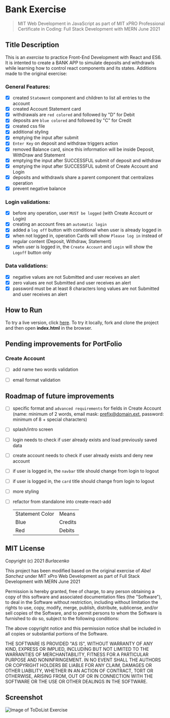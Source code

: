 # Bank Exercise
>MIT Web Development in JavaScript as part of MIT xPRO Professional Certificate in Coding: Full Stack Development with MERN June 2021

## Title Description
This is an <em>exercise</em> to practice Front-End Development with React and ES6. It is intented to create a BANK APP to simulate deposits and withdrawls while learning how to control react components and its states.
Additions made to the original exercise:

### General Features:
- [x] created `Statement` component and children to list all entries to the account
- [x] created Account Statement card
- [x] withdrawals are `red colored` and followed by "D" for Debit
- [x] deposits are `blue colored` and followed by "C" for Credit
- [x] created css file
- [x] additional styling
- [x] emptying the input after submit
- [x] `Enter Key` on deposit and withdraw triggers action
- [x] removed Balance card, since this information will be inside Deposit, WithDraw and Statement
- [x] emptying the input after SUCCESSFUL submit of deposit and withdraw
- [x] emptying the input after SUCCESSFUL submit of Create Account and Login
- [x] deposits and withdrawls share a parent component that centralizes operation
- [x] prevent negative balance

### Login validations:
- [x] before any operation, user `MUST be logged` (with Create Account or Login)
- [x] creating an account fires an `automatic login`
- [x] added a `log off` button with conditional when user is already logged in
- [x] when not logged in, operation Cards will show `Please log in` instead of regular content (Deposit, Withdraw, Statement)
- [x] when user is logged in, the `Create Account` and `Login` will show the `Logoff` button only

### Data validations:
- [x] negative values are not Submitted and user receives an alert
- [x] zero values are not Submitted and user receives an alert
- [x] password must be at least 8 characters long values are not Submitted and user receives an alert
  
## How to Run
To try a live version, click <a href="https://burlacenko.github.io/Bank/index.html">here</a>. To try it locally, fork and clone the project and then open <strong>index.html</strong> in the browser.

## Pending improvements for PortFolio
### Create Account
- [ ] add name two words validation
- [ ] email format validation


## Roadmap of future improvements
- [ ] specific format and `advanced requirements` for fields in Create Account (name: minimum of 2 words, email mask: prefix@domain.ext, password: minimum of 8 + special characters)
- [ ] splash/intro screen
- [ ] login needs to check if user already exists and load previously saved data
- [ ] create account needs to check if user already exists and deny new account
- [ ] if user is logged in, the `navbar` title should change from login to logout
- [ ] if user is logged in, the `card` title should change from login to logout
- [ ] more styling
- [ ] refactor from standalone into create-react-add
 
  <table>
  <tr><td>Statement Color</td><td>Means</td></tr>
  <tr><td>Blue</td><td>Credits</td></tr>
  <tr><td>Red</td><td>Debits</td>
  </table>
  
## MIT License
Copyright (c) 2021 <em>Burlacenko</em>

This project has been modified based on the original exercise of <em>Abel Sanchez</em>
under MIT xPro Web Development as part of Full Stack Development with MERN June 2021

Permission is hereby granted, free of charge, to any person obtaining a copy
of this software and associated documentation files (the "Software"), to deal
in the Software without restriction, including without limitation the rights
to use, copy, modify, merge, publish, distribute, sublicense, and/or sell
copies of the Software, and to permit persons to whom the Software is
furnished to do so, subject to the following conditions:

The above copyright notice and this permission notice shall be included in all
copies or substantial portions of the Software.

THE SOFTWARE IS PROVIDED "AS IS", WITHOUT WARRANTY OF ANY KIND, EXPRESS OR
IMPLIED, INCLUDING BUT NOT LIMITED TO THE WARRANTIES OF MERCHANTABILITY,
FITNESS FOR A PARTICULAR PURPOSE AND NONINFRINGEMENT. IN NO EVENT SHALL THE
AUTHORS OR COPYRIGHT HOLDERS BE LIABLE FOR ANY CLAIM, DAMAGES OR OTHER
LIABILITY, WHETHER IN AN ACTION OF CONTRACT, TORT OR OTHERWISE, ARISING FROM,
OUT OF OR IN CONNECTION WITH THE SOFTWARE OR THE USE OR OTHER DEALINGS IN THE
SOFTWARE.
	
## Screenshot
![Image of ToDoList Exercise](Atm2021-11-09-1.jpg)
